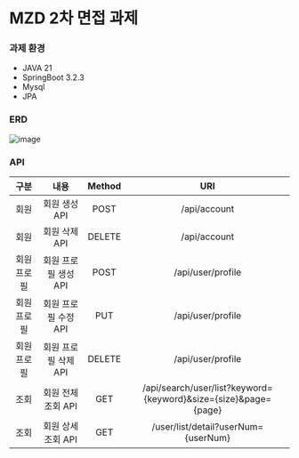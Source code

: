 # MZD 2차 면접 과제

### 과제 환경

- JAVA 21
- SpringBoot 3.2.3
- Mysql
- JPA



### ERD

![image](https://github.com/Kyoungwookkim/membership-management_backend/assets/104562141/5fa299bf-b2db-4a79-a2df-870751347cba)



### API

|    구분     |    내용     | Method |                                 URI                                 |
|:---------:|:---------:|:------:|:-------------------------------------------------------------------:|
|    회원     | 회원 생성 API |  POST  |                      /api/account                      |
|    회원     | 회원 삭제 API | DELETE |                      /api/account                      |
|  회원 프로필   |   회원 프로필 생성 API    |  POST  |        /api/user/profile                 |
|  회원 프로필   |   회원 프로필 수정 API    | PUT  |          /api/user/profile                 |
|  회원 프로필   |    회원 프로필 삭제 API    | DELETE |       /api/user/profile                 |
|    조회     |   회원 전체 조회 API    |  GET   | /api/search/user/list?keyword={keyword}&size={size}&page={page}  |
|    조회     |    회원 상세 조회 API    |  GET   |           /user/list/detail?userNum={userNum}             |
